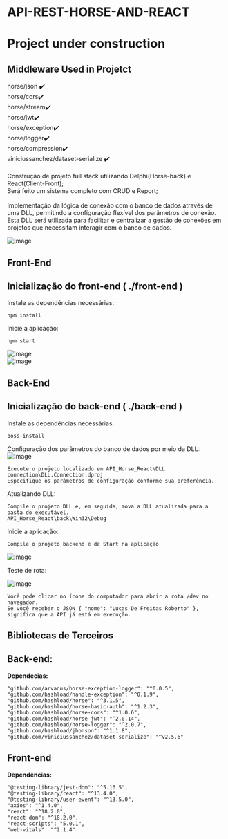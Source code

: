 # API-REST-HORSE-AND-REACT
<h1>
Project under construction
</h1>


<h2>
Middleware Used in Projetct
</h2>
horse/json ✔️	
<br>
horse/cors✔️	 
<br>
horse/stream✔️	    
<br>
horse/jwt✔️	    
<br>
horse/exception✔️	   
<br>
horse/logger✔️	    
<br>
horse/compression✔️	
<br>
viniciussanchez/dataset-serialize ✔️	
</h2>
<br>
<br>
Construção de projeto full stack utilizando Delphi(Horse-back) e React(Client-Front);
<br>
Será feito um sistema completo com CRUD e Report;
<br><br>
Implementação da lógica de conexão com o banco de dados através de uma DLL, permitindo a configuração flexível dos parâmetros de conexão. 
Esta DLL será utilizada para facilitar e centralizar a gestão de conexões em projetos que necessitam interagir com o banco de dados.
<br>

![image](https://github.com/lucasdefreitasroberto/API_Horse_React/assets/68399974/7a5af962-7bfc-4f2f-b9bf-77a08dce6f0c)

<h2>Front-End</h2>

## Inicialização do front-end ( ./front-end )

Instale as dependências necessárias:

```shell
npm install
```

Inicie a aplicação:

```shell
npm start
```

![image](https://github.com/lucasdefreitasroberto/API_Horse_React/assets/68399974/ac1faf33-33de-4743-a30b-dd63baa83ba9)
<br>
![image](https://github.com/lucasdefreitasroberto/API_Horse_React/assets/68399974/b99d5edd-e4a5-455d-8e37-06a755805d54)


<h2>Back-End</h2>

## Inicialização do back-end ( ./back-end )

Instale as dependências necessárias:

```shell
boss install
```

Configuração dos parâmetros do banco de dados por meio da DLL:
<br>
![image](https://github.com/lucasdefreitasroberto/API_Horse_React/assets/68399974/2f071bc3-6d10-4c63-ad20-e59fbb6b9d7a)

```shell
Execute o projeto localizado em API_Horse_React\DLL connection\DLL.Connection.dproj
Especifique os parâmetros de configuração conforme sua preferência.
```

Atualizando DLL:
```shell
Compile o projeto DLL e, em seguida, mova a DLL atualizada para a pasta do executável.
API_Horse_React\back\Win32\Debug
```

Inicie a aplicação:

```shell
Compile o projeto backend e de Start na aplicação
```
![image](https://github.com/lucasdefreitasroberto/api-with-horse-and-react/assets/68399974/136ae2eb-bd98-40c4-8561-fff9ef439f53)

Teste de rota: 

![image](https://github.com/lucasdefreitasroberto/API_Horse_React/assets/68399974/4fe333fd-ed60-4715-ba31-d02e5cb98dec)
```shell
Você pode clicar no ícone do computador para abrir a rota /dev no navegador.
Se você receber o JSON { "nome": "Lucas De Freitas Roberto" }, significa que a API já está em execução.
```

## **Bibliotecas de Terceiros**

## Back-end:

**Dependecias:**

	"github.com/arvanus/horse-exception-logger": "^0.0.5",
	"github.com/hashload/handle-exception": "^0.1.9",
	"github.com/hashload/horse": "^3.1.5",
	"github.com/hashload/horse-basic-auth": "^1.2.3",
	"github.com/hashload/horse-cors": "^1.0.6",
	"github.com/hashload/horse-jwt": "^2.0.14",
	"github.com/hashload/horse-logger": "^2.0.7",
	"github.com/hashload/jhonson": "^1.1.8",
	"github.com/viniciussanchez/dataset-serialize": "^v2.5.6"


## Front-end

**Dependências:**

	"@testing-library/jest-dom": "^5.16.5",
	"@testing-library/react": "^13.4.0",
	"@testing-library/user-event": "^13.5.0",
	"axios": "^1.4.0",
	"react": "^18.2.0",
	"react-dom": "^18.2.0",
	"react-scripts": "5.0.1",
	"web-vitals": "^2.1.4"
